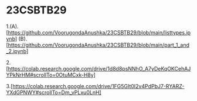 # 23CSBTB29
1.(A).  [https://github.com/VoorugondaAnushka/23CSBTB29/blob/main/listtypes.ipynb]
  (B).  [https://github.com/VoorugondaAnushka/23CSBTB29/blob/main/part_1_and_2.ipynb]
  
2.[https://colab.research.google.com/drive/1d8d8psNNhO_A7yDeKqOKCehAJYPkNrHM#scrollTo=0OtuMCxk-H8y]

3.[https://colab.research.google.com/drive/1FG5GIt0I2v4PdPbJ7-RYARZ-YXdGPNWY#scrollTo=Dm_vPLxu0LnH]
